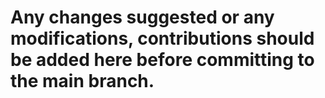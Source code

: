 # Any changes suggested or any modifications, contributions should be added here before committing to the main branch.
